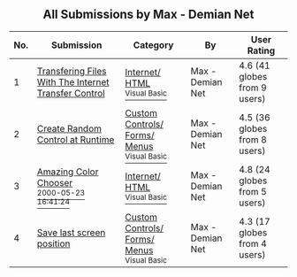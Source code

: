 ﻿<div align="center">

## All Submissions by Max \- Demian Net

</div>

No.  | Submission | Category | By   | User Rating
---- | ---------- | -------- | ---- | -----------
1 | [Transfering Files With The Internet Transfer Control<br />](https://github.com/Planet-Source-Code/max-demian-net-transfering-files-with-the-internet-transfer-control__1-8841) | [Internet/ HTML<br /><sup>Visual Basic</sup>](../ByCategory/internet-html__1-34.md) | Max \- Demian Net | 4.6 (41 globes from 9 users)
2 | [Create Random Control at Runtime<br />](https://github.com/Planet-Source-Code/max-demian-net-create-random-control-at-runtime__1-8881) | [Custom Controls/ Forms/  Menus<br /><sup>Visual Basic</sup>](../ByCategory/custom-controls-forms-menus__1-4.md) | Max \- Demian Net | 4.5 (36 globes from 8 users)
3 | [Amazing Color Chooser<br /><sup>2000-05-23 16:41:24</sup>](https://github.com/Planet-Source-Code/max-demian-net-amazing-color-chooser__1-8821) | [Internet/ HTML<br /><sup>Visual Basic</sup>](../ByCategory/internet-html__1-34.md) | Max \- Demian Net | 4.8 (24 globes from 5 users)
4 | [Save last screen position<br />](https://github.com/Planet-Source-Code/max-demian-net-save-last-screen-position__1-8822) | [Custom Controls/ Forms/  Menus<br /><sup>Visual Basic</sup>](../ByCategory/custom-controls-forms-menus__1-4.md) | Max \- Demian Net | 4.3 (17 globes from 4 users)
